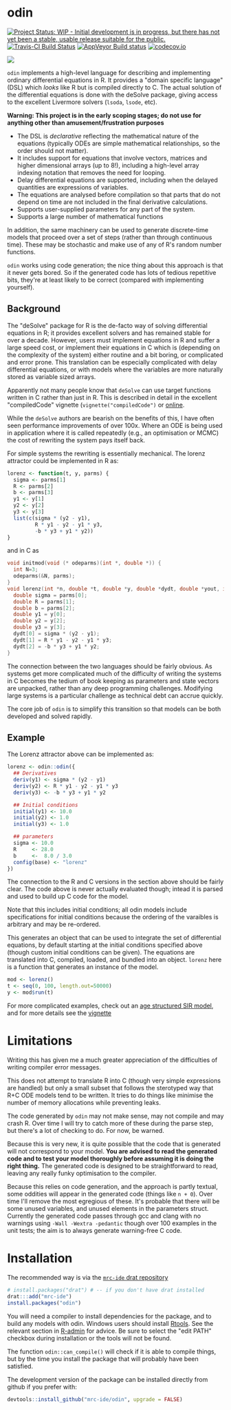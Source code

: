 # odin

[![Project Status: WIP - Initial development is in progress, but there has not yet been a stable, usable release suitable for the public.](http://www.repostatus.org/badges/latest/wip.svg)](http://www.repostatus.org/#wip)
[![Travis-CI Build Status](https://travis-ci.org/mrc-ide/odin.svg?branch=master)](https://travis-ci.org/mrc-ide/odin)
[![AppVeyor Build status](https://ci.appveyor.com/api/projects/status/wmdbqbgrqw26xan5/branch/master?svg=true)](https://ci.appveyor.com/project/richfitz/odin-hpgj3/branch/master)
[![codecov.io](https://codecov.io/github/mrc-ide/odin/coverage.svg?branch=master)](https://codecov.io/github/mrc-ide/odin?branch=master)

![](https://upload.wikimedia.org/wikipedia/commons/thumb/9/9f/Odin_%28Manual_of_Mythology%29.jpg/250px-Odin_%28Manual_of_Mythology%29.jpg)

`odin` implements a high-level language for describing and implementing ordinary differential equations in R.  It provides a "domain specific language" (DSL) which _looks_ like R but is compiled directly to C.  The actual solution of the differential equations is done with the deSolve package, giving access to the excellent Livermore solvers (`lsoda`, `lsode`, etc).

**Warning: This project is in the early scoping stages; do not use for anything other than amusement/frustration purposes**

* The DSL is _declarative_ reflecting the mathematical nature of the equations (typically ODEs are simple mathematical relationships, so the order should not matter).
* It includes support for equations that involve vectors, matrices and higher dimensional arrays (up to 8!), including a high-level array indexing notation that removes the need for looping.
* Delay differential equations are supported, including when the delayed quantities are expressions of variables.
* The equations are analysed before compilation so that parts that do not depend on time are not included in the final derivative calculations.
* Supports user-supplied parameters for any part of the system.
* Supports a large number of mathematical functions

In addition, the same machinery can be used to generate discrete-time models that proceed over a set of steps (rather than through continuous time).  These may be stochastic and make use of any of R's random number functions.

`odin` works using code generation; the nice thing about this approach is that it never gets bored.  So if the generated code has lots of tedious repetitive bits, they're at least likely to be correct (compared with implementing yourself).

## Background

The "deSolve" package for R is the de-facto way of solving differential equations in R; it provides excellent solvers and has remained stable for over a decade.  However, users must implement equations in R and suffer a large speed cost, or implement their equations in C which is (depending on the complexity of the system) either routine and a bit boring, or complicated and error prone.  This translation can be especially complicated with delay differential equations, or with models where the variables are more naturally stored as variable sized arrays.

Apparently not many people know that `deSolve` can use target functions written in C rather than just in R.  This is described in detail in the excellent "compiledCode" vignette (`vignette("compiledCode")` or [online](https://cran.r-project.org/web/packages/deSolve/vignettes/compiledCode.pdf).

While the `deSolve` authors are bearish on the benefits of this, I have often seen performance improvements of over 100x.  Where an ODE is being used in application where it is called repeatedly (e.g., an optimisation or MCMC) the cost of rewriting the system pays itself back.

For simple systems the rewriting is essentially mechanical.  The lorenz attractor could be implemented in R as:

```r
lorenz <- function(t, y, parms) {
  sigma <- parms[1]
  R <- parms[2]
  b <- parms[3]
  y1 <- y[1]
  y2 <- y[2]
  y3 <- y[3]
  list(c(sigma * (y2 - y1),
         R * y1 - y2 - y1 * y3,
         -b * y3 + y1 * y2))
}
```

and in C as

```c
void initmod(void (* odeparms)(int *, double *)) {
  int N=3;
  odeparms(&N, parms);
}
void lorenz(int *n, double *t, double *y, double *dydt, double *yout, int *ip) {
  double sigma = parms[0];
  double R = parms[1];
  double b = parms[2];
  double y1 = y[0];
  double y2 = y[2];
  double y3 = y[3];
  dydt[0] = sigma * (y2 - y1);
  dydt[1] = R * y1 - y2 - y1 * y3;
  dydt[2] = -b * y3 + y1 * y2;
}
```

The connection between the two languages should be fairly obvious.  As systems get more complicated much of the difficulty of writing the systems in C becomes the tedium of book keeping as parameters and state vectors are unpacked, rather than any deep programming challenges.  Modifying large systems is a particular challenge as technical debt can accrue quickly.

The core job of `odin` is to simplify this transition so that models can be both developed and solved rapidly.

## Example

The Lorenz attractor above can be implemented as:

```r
lorenz <- odin::odin({
  ## Derivatives
  deriv(y1) <- sigma * (y2 - y1)
  deriv(y2) <- R * y1 - y2 - y1 * y3
  deriv(y3) <- -b * y3 + y1 * y2

  ## Initial conditions
  initial(y1) <- 10.0
  initial(y2) <- 1.0
  initial(y3) <- 1.0

  ## parameters
  sigma <- 10.0
  R     <- 28.0
  b     <-  8.0 / 3.0
  config(base) <- "lorenz"
})
```

The connection to the R and C versions in the section above should be fairly clear.  The code above is never actually evaluated though; intead it is parsed and used to build up C code for the model.

Note that this includes initial conditions; all odin models include specifications for initial conditions because the ordering of the varaibles is arbitrary and may be re-ordered.

This generates an object that can be used to integrate the set of differential equations, by default starting at the initial conditions specified above (though custom initial conditions can be given).  The equations are translated into C, compiled, loaded, and bundled into an object.  `lorenz` here is a function that generates an instance of the model.

```r
mod <- lorenz()
t <- seq(0, 100, length.out=50000)
y <- mod$run(t)
```

For more complicated examples, check out an [age structured SIR model](tests/testthat/examples/array_odin.R), and for more details see the [vignette](https://mrc-ide.github.io/odin/vignettes/odin.html)

# Limitations

Writing this has given me a much greater appreciation of the difficulties of writing compiler error messages.

This does not attempt to translate R into C (though very simple expressions are handled) but only a small subset that follows the sterotyped way that R+C ODE models tend to be written.  It tries to do things like minimise the number of memory allocations while preventing leaks.

The code generated by `odin` may not make sense, may not compile and may crash R.  Over time I will try to catch more of these during the parse step, but there's a lot of checking to do.  For now, be warned.

Because this is very new, it is quite possible that the code that is generated will not correspond to your model.  **You are advised to read the generated code and to test your model thoroughly before assuming it is doing the right thing.**  The generated code is designed to be straightforward to read, leaving any really funky optimisation to the compiler.

Because this relies on code generation, and the approach is partly textual, some oddities will appear in the generated code (things like `n + 0`).  Over time I'll remove the most egregious of these.  It's probable that there will be some unused variables, and unused elements in the parameters struct.  Currently the generated code passes through gcc and clang with no warnings using `-Wall -Wextra -pedantic` though over 100 examples in the unit tests; the aim is to always generate warning-free C code.

# Installation

The recommended way is via the [`mrc-ide` drat repository](https://mrc-ide.github.io/drat)

```r
# install.packages("drat") # -- if you don't have drat installed
drat:::add("mrc-ide")
install.packages("odin")
```

You will need a compiler to install dependencies for the package, and to build any models with odin.  Windows users should install [Rtools](https://cran.r-project.org/bin/windows/Rtools/).  See the relevant section in [R-admin](https://cran.r-project.org/doc/manuals/r-release/R-admin.html#The-Windows-toolset) for advice.  Be sure to select the "edit PATH" checkbox during installation or the tools will not be found.

The function `odin::can_compile()` will check if it is able to compile things, but by the time you install the package that will probably have been satisfied.

The development version of the package can be installed directly from github if you prefer with:

```r
devtools::install_github("mrc-ide/odin", upgrade = FALSE)
```
